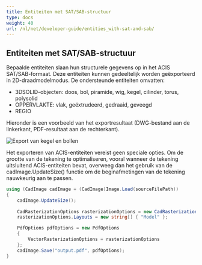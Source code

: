```yaml
---
title: Entiteiten met SAT/SAB-structuur
type: docs
weight: 40
url: /nl/net/developer-guide/entities_with-sat-and-sab/
---
```


## **Entiteiten met SAT/SAB-structuur**

Bepaalde entiteiten slaan hun structurele gegevens op in het ACIS SAT/SAB-formaat. Deze entiteiten kunnen gedeeltelijk worden geëxporteerd in 2D-draadmodelmodus. De ondersteunde entiteiten omvatten:

*	3DSOLID-objecten: doos, bol, piramide, wig, kegel, cilinder, torus, polysolid
*	OPPERVLAKTE: vlak, geëxtrudeerd, gedraaid, geveegd
*	REGIO

Hieronder is een voorbeeld van het exportresultaat (DWG-bestand aan de linkerkant, PDF-resultaat aan de rechterkant).

![Export van kegel en bollen](/_assets/guide/coneAndSpheres.png)

Het exporteren van ACIS-entiteiten vereist geen speciale opties. Om de grootte van de tekening te optimaliseren, vooral wanneer de tekening uitsluitend ACIS-entiteiten bevat, overweeg dan het gebruik van de cadImage.UpdateSize() functie om de beginafmetingen van de tekening nauwkeurig aan te passen.

```csharp
using (CadImage cadImage = (CadImage)Image.Load(sourceFilePath))
{
	cadImage.UpdateSize();
	
	CadRasterizationOptions rasterizationOptions = new CadRasterizationOptions();
	rasterizationOptions.Layouts = new string[] { "Model" };

	PdfOptions pdfOptions = new PdfOptions
	{
		VectorRasterizationOptions = rasterizationOptions
	};
	cadImage.Save("output.pdf", pdfOptions);
}
```
